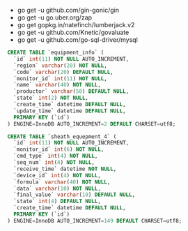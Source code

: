 

+ go get -u github.com/gin-gonic/gin
+ go get -u go.uber.org/zap
+ go get gopkg.in/natefinch/lumberjack.v2
+ go get -u github.com/Knetic/govaluate
+ go get -u github.com/go-sql-driver/mysql


~~~sql
CREATE TABLE `equipment_info` (
  `id` int(11) NOT NULL AUTO_INCREMENT,
  `region` varchar(20) NOT NULL,
  `code` varchar(20) DEFAULT NULL,
  `monitor_id` int(11) NOT NULL,
  `name` varchar(40) NOT NULL,
  `productor` varchar(50) DEFAULT NULL,
  `state` int(2) NOT NULL,
  `create_time` datetime DEFAULT NULL,
  `update_time` datetime DEFAULT NULL,
  PRIMARY KEY (`id`)
) ENGINE=InnoDB AUTO_INCREMENT=2 DEFAULT CHARSET=utf8;

CREATE TABLE `sheath_equepment_4` (
  `id` int(11) NOT NULL AUTO_INCREMENT,
  `monitor_id` int(6) NOT NULL,
  `cmd_type` int(4) NOT NULL,
  `seq_num` int(4) NOT NULL,
  `receive_time` datetime NOT NULL,
  `device_id` int(4) NOT NULL,
  `formula` varchar(40) NOT NULL,
  `data` varchar(10) NOT NULL,
  `final_value` varchar(10) DEFAULT NULL,
  `state` int(4) DEFAULT NULL,
  `create_time` datetime DEFAULT NULL,
  PRIMARY KEY (`id`)
) ENGINE=InnoDB AUTO_INCREMENT=149 DEFAULT CHARSET=utf8;

~~~